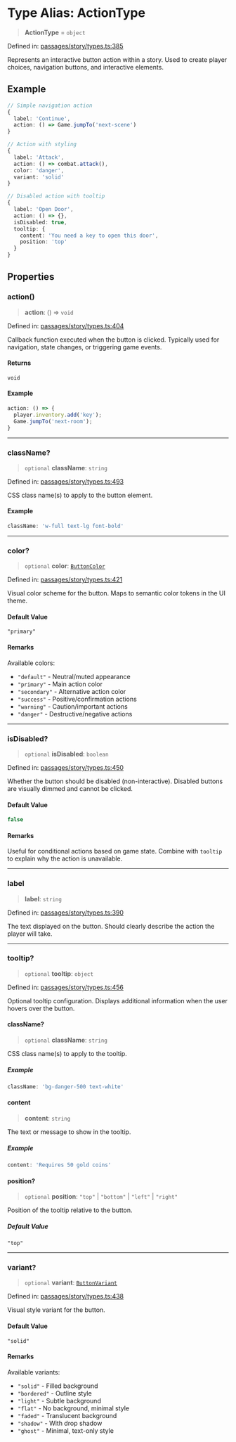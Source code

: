 # Type Alias: ActionType

> **ActionType** = `object`

Defined in: [passages/story/types.ts:385](https://github.com/laruss/react-text-game/blob/4915125f9c22f1259a088eb59b920654db3f32d0/packages/core/src/passages/story/types.ts#L385)

Represents an interactive button action within a story.
Used to create player choices, navigation buttons, and interactive elements.

## Example

```typescript
// Simple navigation action
{
  label: 'Continue',
  action: () => Game.jumpTo('next-scene')
}

// Action with styling
{
  label: 'Attack',
  action: () => combat.attack(),
  color: 'danger',
  variant: 'solid'
}

// Disabled action with tooltip
{
  label: 'Open Door',
  action: () => {},
  isDisabled: true,
  tooltip: {
    content: 'You need a key to open this door',
    position: 'top'
  }
}
```

## Properties

### action()

> **action**: () => `void`

Defined in: [passages/story/types.ts:404](https://github.com/laruss/react-text-game/blob/4915125f9c22f1259a088eb59b920654db3f32d0/packages/core/src/passages/story/types.ts#L404)

Callback function executed when the button is clicked.
Typically used for navigation, state changes, or triggering game events.

#### Returns

`void`

#### Example

```typescript
action: () => {
  player.inventory.add('key');
  Game.jumpTo('next-room');
}
```

***

### className?

> `optional` **className**: `string`

Defined in: [passages/story/types.ts:493](https://github.com/laruss/react-text-game/blob/4915125f9c22f1259a088eb59b920654db3f32d0/packages/core/src/passages/story/types.ts#L493)

CSS class name(s) to apply to the button element.

#### Example

```typescript
className: 'w-full text-lg font-bold'
```

***

### color?

> `optional` **color**: [`ButtonColor`](ButtonColor.md)

Defined in: [passages/story/types.ts:421](https://github.com/laruss/react-text-game/blob/4915125f9c22f1259a088eb59b920654db3f32d0/packages/core/src/passages/story/types.ts#L421)

Visual color scheme for the button.
Maps to semantic color tokens in the UI theme.

#### Default Value

`"primary"`

#### Remarks

Available colors:
- `"default"` - Neutral/muted appearance
- `"primary"` - Main action color
- `"secondary"` - Alternative action color
- `"success"` - Positive/confirmation actions
- `"warning"` - Caution/important actions
- `"danger"` - Destructive/negative actions

***

### isDisabled?

> `optional` **isDisabled**: `boolean`

Defined in: [passages/story/types.ts:450](https://github.com/laruss/react-text-game/blob/4915125f9c22f1259a088eb59b920654db3f32d0/packages/core/src/passages/story/types.ts#L450)

Whether the button should be disabled (non-interactive).
Disabled buttons are visually dimmed and cannot be clicked.

#### Default Value

```ts
false
```

#### Remarks

Useful for conditional actions based on game state.
Combine with `tooltip` to explain why the action is unavailable.

***

### label

> **label**: `string`

Defined in: [passages/story/types.ts:390](https://github.com/laruss/react-text-game/blob/4915125f9c22f1259a088eb59b920654db3f32d0/packages/core/src/passages/story/types.ts#L390)

The text displayed on the button.
Should clearly describe the action the player will take.

***

### tooltip?

> `optional` **tooltip**: `object`

Defined in: [passages/story/types.ts:456](https://github.com/laruss/react-text-game/blob/4915125f9c22f1259a088eb59b920654db3f32d0/packages/core/src/passages/story/types.ts#L456)

Optional tooltip configuration.
Displays additional information when the user hovers over the button.

#### className?

> `optional` **className**: `string`

CSS class name(s) to apply to the tooltip.

##### Example

```typescript
className: 'bg-danger-500 text-white'
```

#### content

> **content**: `string`

The text or message to show in the tooltip.

##### Example

```typescript
content: 'Requires 50 gold coins'
```

#### position?

> `optional` **position**: `"top"` \| `"bottom"` \| `"left"` \| `"right"`

Position of the tooltip relative to the button.

##### Default Value

`"top"`

***

### variant?

> `optional` **variant**: [`ButtonVariant`](ButtonVariant.md)

Defined in: [passages/story/types.ts:438](https://github.com/laruss/react-text-game/blob/4915125f9c22f1259a088eb59b920654db3f32d0/packages/core/src/passages/story/types.ts#L438)

Visual style variant for the button.

#### Default Value

`"solid"`

#### Remarks

Available variants:
- `"solid"` - Filled background
- `"bordered"` - Outline style
- `"light"` - Subtle background
- `"flat"` - No background, minimal style
- `"faded"` - Translucent background
- `"shadow"` - With drop shadow
- `"ghost"` - Minimal, text-only style
